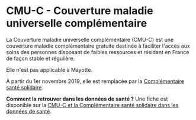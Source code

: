 # CMU-C - Couverture maladie universelle complémentaire
<!-- SPDX-License-Identifier: MPL-2.0 -->
 
 
La Couverture maladie universelle complémentaire (CMU-C) est une couverture maladie complémentaire gratuite destinée à faciliter l'accès aux soins des personnes disposant de faibles ressources et résidant en France de façon stable et régulière.   

Elle n'est pas applicable à Mayotte.

À partir du 1er novembre 2019, elle est remplacée par la [Complémentaire santé solidaire](https://www.ameli.fr/assure/droits-demarches/difficultes-acces-droits-soins/complementaire-sante/complementaire-sante-solidaire).

**Comment la retrouver dans les données de santé ?** Une fiche est disponible sur la [CMU-C et la Complémentaire santé solidaire dans les données de santé](../fiches/cmu_c.md).

